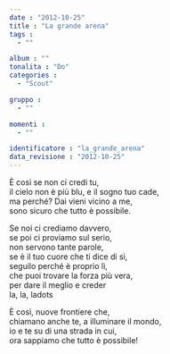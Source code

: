```yaml
---
date : "2012-10-25"
title : "La grande arena"
tags : 
  - ""

album : ""
tonalita : "Do"
categories : 
  - "Scout"

gruppo : 
  - ""

momenti : 
  - ""

identificatore : "la_grande_arena"
data_revisione : "2012-10-25"
---
```

  
  
È così se non ci credi tu,  
il cielo non è più blu, e il sogno tuo cade,  
ma perché? Dai vieni vicino a me,  
sono sicuro che tutto è possibile.  
  
  
Se noi ci crediamo davvero,  
se poi ci proviamo sul serio,  
non servono tante parole,  
se è il tuo cuore che ti dice di sì,  
seguilo perché è proprio lì,  
che puoi trovare la forza più vera,  
per dare il meglio e creder  
la, la, ladots      
  
  
  
È così, nuove frontiere che,   
chiamano anche te, a illuminare il mondo,  
io e te su di una strada in cui,  
ora sappiamo che tutto è possibile!  
  
